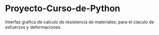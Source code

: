 # Proyecto-Curso-de-Python
Interfaz grafica de calculo de resistencia de materiales, para el claculo de esfuerzos  y deformaciones.
